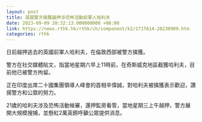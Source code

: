 ```yaml
---
layout: post
title: 英國警方擒獲越押涉恐怖活動前軍人哈利夫
date: 2023-09-09 20:32:13.000000000 +08:00
link: https://news.rthk.hk/rthk/ch/component/k2/1717614-20230909.htm
categories: rthk
---
```


日前越押逃去的英國前軍人哈利夫，在倫敦西部被警方擒獲。

警方在社交媒體貼文，指當地星期六早上11時前，在奇斯威克地區截獲哈利夫，目前他已被警方拘留。

正在印度出席二十國集團領導人峰會的首相辛偉誠，對哈利夫被擒獲表示歡迎，讚揚警方和公眾的努力。

21歲的哈利夫涉及恐怖活動候審，還押監房看管，當地星期三上午越押，警方展開大規模搜捕，並懸紅2萬英鎊呼籲公眾提供消息。
